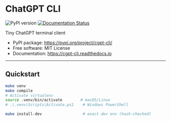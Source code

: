 # ChatGPT CLI

![PyPI version](https://img.shields.io/pypi/v/cgpt-cli.svg)
[![Documentation Status](https://readthedocs.org/projects/cgpt-cli/badge/?version=latest)](https://cgpt-cli.readthedocs.io/en/latest/?version=latest)

Tiny ChatGPT terminal client

- PyPI package: https://pypi.org/project/cgpt-cli/
- Free software: MIT License
- Documentation: https://cgpt-cli.readthedocs.io

---

## Quickstart

```bash
make venv
make compile
# Activate virtualenv
source .venv/bin/activate        # macOS/Linux
# .\.venv\Scripts\Activate.ps1    # Windows PowerShell

make install-dev                  # exact dev env (hash-checked)
